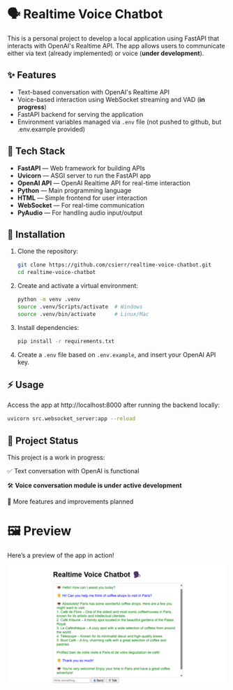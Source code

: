 # 🗣️ Realtime Voice Chatbot

This is a personal project to develop a local application using FastAPI that interacts with OpenAI's Realtime API. The app allows users to communicate either via text (already implemented) or voice (**under development**).

## ✨ Features

- Text-based conversation with OpenAI's Realtime API
- Voice-based interaction using WebSocket streaming and VAD (**in progress**)
- FastAPI backend for serving the application
- Environment variables managed via `.env` file (not pushed to github, but .env.example provided)

## 🧰 Tech Stack

- **FastAPI** — Web framework for building APIs
- **Uvicorn** — ASGI server to run the FastAPI app
- **OpenAI API** — OpenAI Realtime API for real-time interaction
- **Python** — Main programming language
- **HTML** — Simple frontend for user interaction
- **WebSocket** — For real-time communication
- **PyAudio** — For handling audio input/output

## 🚀 Installation

1. Clone the repository:

   ```bash
   git clone https://github.com/csierr/realtime-voice-chatbot.git
   cd realtime-voice-chatbot

2. Create and activate a virtual environment:

    ```bash
    python -m venv .venv
    source .venv/Scripts/activate  # Windows
    source .venv/bin/activate      # Linux/Mac

3. Install dependencies:

    ```bash
    pip install -r requirements.txt

4. Create a `.env` file based on `.env.example`, and insert your OpenAI API key.


## ⚡ Usage

Access the app at http://localhost:8000  after running the backend locally:

```bash
uvicorn src.websocket_server:app --reload
```

## 🚧 Project Status

This project is a work in progress:

✅ Text conversation with OpenAI is functional

🛠 **Voice conversation module is under active development**

📝 More features and improvements planned


# 🖼️ Preview

Here’s a preview of the app in action!

![Realtime_voice_chat](realtime-voice-chat.png)